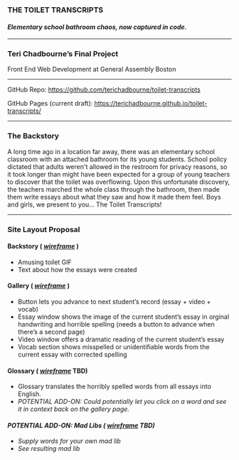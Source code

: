 ### THE TOILET TRANSCRIPTS
#### *Elementary school bathroom chaos, now captured in code.*
_____________
### Teri Chadbourne’s Final Project 
Front End Web Development at General Assembly Boston
________________

GitHub Repo: https://github.com/terichadbourne/toilet-transcripts

GitHub Pages (current draft): https://terichadbourne.github.io/toilet-transcripts/

________________

### The Backstory

A long time ago in a location far away, there was an elementary school classroom with an attached bathroom for its young students. School policy dictated that adults weren't allowed in the restroom for privacy reasons, so it took longer than might have been expected for a group of young teachers to discover that the toilet was overflowing.
Upon this unfortunate discovery, the teachers marched the whole class through the bathroom, then made them write essays about what they saw and how it made them feel. Boys and girls, we present to you… The Toilet Transcripts!

_____________

### Site Layout Proposal

#### Backstory ( [*wireframe*](https://wireframe.cc/iFgRqN) )
* Amusing toilet GIF
* Text about how the essays were created

#### Gallery ( [*wireframe*](https://wireframe.cc/SerPF7) )
* Button lets you advance to next student’s record (essay + video + vocab)
* Essay window shows the image of the current student’s essay in orginal handwriting and horrible spelling (needs a button to advance when there’s a second page)
* Video window offers a dramatic reading of the current student’s essay
* Vocab section shows misspelled or unidentifiable words from the current essay with corrected spelling

#### Glossary  ( [*wireframe*](https://wireframe.cc/s3Dqnd) TBD)
* Glossary translates the horribly spelled words from all essays into English.
* *POTENTIAL ADD-ON: Could potentially let you click on a word and see it in context back on the gallery page.*

#### *POTENTIAL ADD-ON: Mad Libs ( [*wireframe*](https://wireframe.cc/ExtuSn) TBD)*
* *Supply words for your own mad lib*
* *See resulting mad lib*
